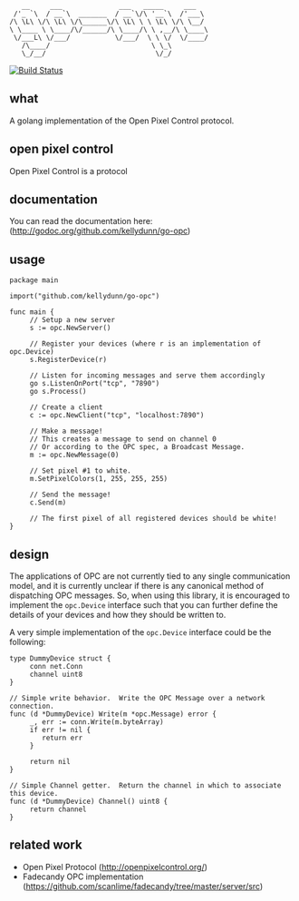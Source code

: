 ```                                              
   __     ___              ___   _____     ___   
 /'_ `\  / __`\  _______  / __`\/\ '__`\  /'___\ 
/\ \L\ \/\ \L\ \/\______\/\ \L\ \ \ \L\ \/\ \__/ 
\ \____ \ \____/\/______/\ \____/\ \ ,__/\ \____\
 \/___L\ \/___/           \/___/  \ \ \/  \/____/
   /\____/                         \ \_\         
   \_/__/                           \/_/         

```
[![Build Status](https://travis-ci.org/kellydunn/go-opc.png)](https://travis-ci.org/kellydunn/go-opc)
## what

A golang implementation of the Open Pixel Control protocol.

## open pixel control

Open Pixel Control is a protocol 

## documentation

You can read the documentation here: (http://godoc.org/github.com/kellydunn/go-opc)

## usage

```
package main

import("github.com/kellydunn/go-opc")

func main {
     // Setup a new server
     s := opc.NewServer()

     // Register your devices (where r is an implementation of opc.Device)
     s.RegisterDevice(r)

     // Listen for incoming messages and serve them accordingly
     go s.ListenOnPort("tcp", "7890")
     go s.Process()

     // Create a client
     c := opc.NewClient("tcp", "localhost:7890")

     // Make a message!
     // This creates a message to send on channel 0
     // Or according to the OPC spec, a Broadcast Message.
     m := opc.NewMessage(0)  

     // Set pixel #1 to white.
     m.SetPixelColors(1, 255, 255, 255)
     
     // Send the message!
     c.Send(m)

     // The first pixel of all registered devices should be white!
}    

```

## design

The applications of OPC are not currently tied to any single communication model, and it is currently unclear if there is any canonical method of dispatching OPC messages.  So, when using this library, it is encouraged to implement the `opc.Device` interface such that you can further define the details of your devices and how they should be written to.

A very simple implementation of the `opc.Device` interface could be the following:

```
type DummyDevice struct {
     conn net.Conn
     channel uint8
}

// Simple write behavior.  Write the OPC Message over a network connection.
func (d *DummyDevice) Write(m *opc.Message) error {
     _, err := conn.Write(m.byteArray)
     if err != nil {
        return err
     }
     
     return nil
}

// Simple Channel getter.  Return the channel in which to associate this device.
func (d *DummyDevice) Channel() uint8 {
     return channel
}
```

## related work

  - Open Pixel Protocol (http://openpixelcontrol.org/)
  - Fadecandy OPC implementation (https://github.com/scanlime/fadecandy/tree/master/server/src)